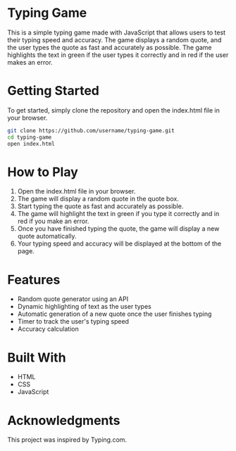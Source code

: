 # Typing Game

This is a simple typing game made with JavaScript that allows users to test their typing speed and accuracy. The game displays a random quote, and the user types the quote as fast and accurately as possible. The game highlights the text in green if the user types it correctly and in red if the user makes an error.

# Getting Started
To get started, simply clone the repository and open the index.html file in your browser.

```bash
git clone https://github.com/username/typing-game.git
cd typing-game
open index.html
```


# How to Play

1. Open the index.html file in your browser.
2. The game will display a random quote in the quote box.
3. Start typing the quote as fast and accurately as possible.
4. The game will highlight the text in green if you type it correctly and in red if you make an error.
5. Once you have finished typing the quote, the game will display a new quote automatically.
6. Your typing speed and accuracy will be displayed at the bottom of the page.

# Features

* Random quote generator using an API
* Dynamic highlighting of text as the user types
* Automatic generation of a new quote once the user finishes typing
* Timer to track the user's typing speed
* Accuracy calculation

# Built With

* HTML
* CSS
* JavaScript

# Acknowledgments

This project was inspired by Typing.com.

